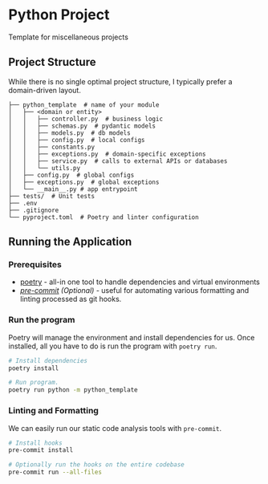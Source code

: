 # Python Project

Template for miscellaneous projects

## Project Structure
While there is no single optimal project structure, I typically prefer a domain-driven layout.

```
├── python_template  # name of your module
│   ├── <domain or entity>
│   │   ├── controller.py  # business logic
│   │   ├── schemas.py  # pydantic models
│   │   ├── models.py  # db models
│   │   ├── config.py  # local configs
│   │   ├── constants.py
│   │   ├── exceptions.py  # domain-specific exceptions
│   │   ├── service.py  # calls to external APIs or databases
│   │   └── utils.py
│   ├── config.py  # global configs
│   ├── exceptions.py  # global exceptions
│   └── __main__.py # app entrypoint
├── tests/  # Unit tests
├── .env
├── .gitignore
└── pyproject.toml  # Poetry and linter configuration
```

## Running the Application

### Prerequisites

- [poetry](https://python-poetry.org/docs/#installation) - all-in one tool to handle dependencies and virtual environments
- _[pre-commit](https://pre-commit.com) (Optional)_ - useful for automating various formatting and linting processed as git hooks.

### Run the program

Poetry will manage the environment and install dependencies for us. Once installed, all you have to do is run the program with `poetry run`.

```bash
# Install dependencies
poetry install

# Run program.
poetry run python -m python_template
```

### Linting and Formatting

We can easily run our static code analysis tools with `pre-commit`.

```bash
# Install hooks
pre-commit install

# Optionally run the hooks on the entire codebase
pre-commit run --all-files
```
